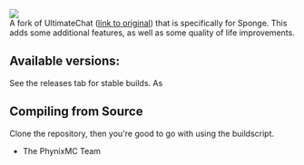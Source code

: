 <img src="http://cdn.phynixmc.com/images/uchat-phynix.png"></img><br>
A fork of UltimateChat (<a href="https://github.com/FabioZumbi12/UltimateChat">link to original</a>) that is specifically for Sponge. This adds some additional features, as well as some quality of life improvements.

## Available versions:
See the releases tab for stable builds. As 

## Compiling from Source
Clone the repository, then you're good to go with using the buildscript.

- The PhynixMC Team
